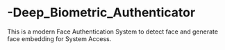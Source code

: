 # -Deep_Biometric_Authenticator
This is a modern Face Authentication System to detect face and generate face embedding for System Access.
